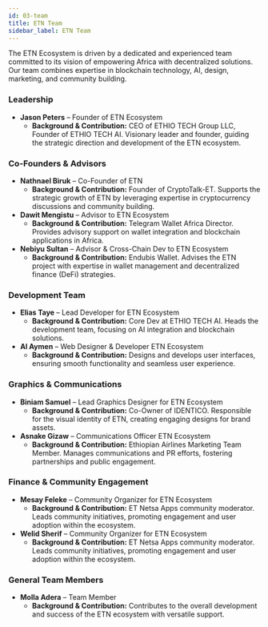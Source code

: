 ```yaml
---
id: 03-team
title: ETN Team
sidebar_label: ETN Team
---
```


The ETN Ecosystem is driven by a dedicated and experienced team committed to its vision of empowering Africa with decentralized solutions. Our team combines expertise in blockchain technology, AI, design, marketing, and community building.

### Leadership

*   **Jason Peters** – Founder of ETN Ecosystem
    *   **Background & Contribution:** CEO of ETHIO TECH Group LLC, Founder of ETHIO TECH AI. Visionary leader and founder, guiding the strategic direction and development of the ETN ecosystem.

### Co-Founders & Advisors

*   **Nathnael Biruk** – Co-Founder of ETN
    *   **Background & Contribution:** Founder of CryptoTalk-ET. Supports the strategic growth of ETN by leveraging expertise in cryptocurrency discussions and community building.
*   **Dawit Mengistu** – Advisor to ETN Ecosystem
    *   **Background & Contribution:** Telegram Wallet Africa Director. Provides advisory support on wallet integration and blockchain applications in Africa.
*   **Nebiyu Sultan** – Advisor & Cross-Chain Dev to ETN Ecosystem
    *   **Background & Contribution:** Endubis Wallet. Advises the ETN project with expertise in wallet management and decentralized finance (DeFi) strategies.

### Development Team

*   **Elias Taye** – Lead Developer for ETN Ecosystem
    *   **Background & Contribution:** Core Dev at ETHIO TECH AI. Heads the development team, focusing on AI integration and blockchain solutions.
*   **Al Aymen** – Web Designer & Developer ETN Ecosystem
    *   **Background & Contribution:** Designs and develops user interfaces, ensuring smooth functionality and seamless user experience.

### Graphics & Communications

*   **Biniam Samuel** – Lead Graphics Designer for ETN Ecosystem
    *   **Background & Contribution:** Co-Owner of IDENTICO. Responsible for the visual identity of ETN, creating engaging designs for brand assets.
*   **Asnake Gizaw** – Communications Officer ETN Ecosystem
    *   **Background & Contribution:** Ethiopian Airlines Marketing Team Member. Manages communications and PR efforts, fostering partnerships and public engagement.

### Finance & Community Engagement

*   **Mesay Feleke** – Community Organizer for ETN Ecosystem
    *   **Background & Contribution:** ET Netsa Apps community moderator. Leads community initiatives, promoting engagement and user adoption within the ecosystem.
*   **Welid Sherif** – Community Organizer for ETN Ecosystem
    *   **Background & Contribution:** ET Netsa Apps community moderator. Leads community initiatives, promoting engagement and user adoption within the ecosystem.

### General Team Members

*   **Molla Adera** – Team Member
    *   **Background & Contribution:** Contributes to the overall development and success of the ETN ecosystem with versatile support.
